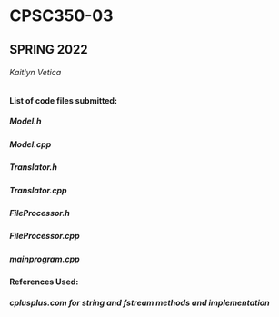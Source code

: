 # CPSC350-03
## SPRING 2022
###### Kaitlyn Vetica

#### List of code files submitted:
##### Model.h
##### Model.cpp
##### Translator.h
##### Translator.cpp
##### FileProcessor.h
##### FileProcessor.cpp
##### mainprogram.cpp

#### References Used:
##### cplusplus.com for string and fstream methods and implementation 
